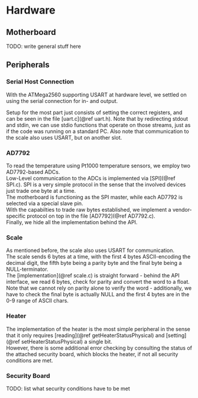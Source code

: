 # Hardware
## Motherboard
TODO: write general stuff here

## Peripherals
### Serial Host Connection
With the ATMega2560 supporting USART at hardware level, we settled on using the serial connection for in- and output.

Setup for the most part just consists of setting the correct registers, and can be seen in the file [uart.c](@ref uart.h).
Note that by redirecting stdout and stdin, we can use stdio functions that operate on those streams, just as if the code was running on a standard PC.
Also note that communication to the scale also uses USART, but on another slot.

### AD7792
To read the temperature using Pt1000 temperature sensors, we employ two AD7792-based ADCs.  
Low-Level communication to the ADCs is implemented via [SPI](@ref SPI.c). SPI is a very simple protocol in the sense that the involved devices just trade one byte at a time.  
The motherboard is functioning as the SPI master, while each AD7792 is selected via a special slave pin.  
With the capabilties to trade raw bytes established, we implement a vendor-specific protocol on top in the file [AD7792](@ref AD7792.c).  
Finally, we hide all the implementation behind the API.

### Scale
As mentioned before, the scale also uses USART for communication.  
The scale sends 6 bytes at a time, with the first 4 bytes ASCII-encoding the decimal digit, the fifth byte being a parity byte and the final byte being a NULL-terminator.  
The [implementation](@ref scale.c) is straight forward - behind the API interface, we read 6 bytes, check for parity and convert the word to a float.  
Note that we cannot rely on parity alone to verify the word - additionally, we have to check the final byte is actually NULL and the first 4 bytes are in the 0-9 range of ASCII chars.

### Heater
The implementation of the heater is the most simple peripheral in the sense that it only requires [reading](@ref getHeaterStatusPhysical) and [setting](@ref setHeaterStatusPhysical) a single bit.  
However, there is some additional error checking by consulting the status of the attached security board, which blocks the heater, if not all security conditions are met.

### Security Board
TODO: list what security conditions have to be met
